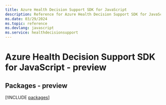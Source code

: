 ```yaml
---
title: Azure Health Decision Support SDK for JavaScript
description: Reference for Azure Health Decision Support SDK for JavaScript
ms.date: 03/29/2024
ms.topic: reference
ms.devlang: javascript
ms.service: healthdecisionsupport
---
```

# Azure Health Decision Support SDK for JavaScript - preview
## Packages - preview
[!INCLUDE [packages](health-decision-support-index.md)]